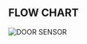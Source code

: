 ## FLOW CHART

![DOOR SENSOR](https://user-images.githubusercontent.com/101091687/164720041-92479f32-c8f1-45f8-9ac8-706bdbb42dcd.png)
